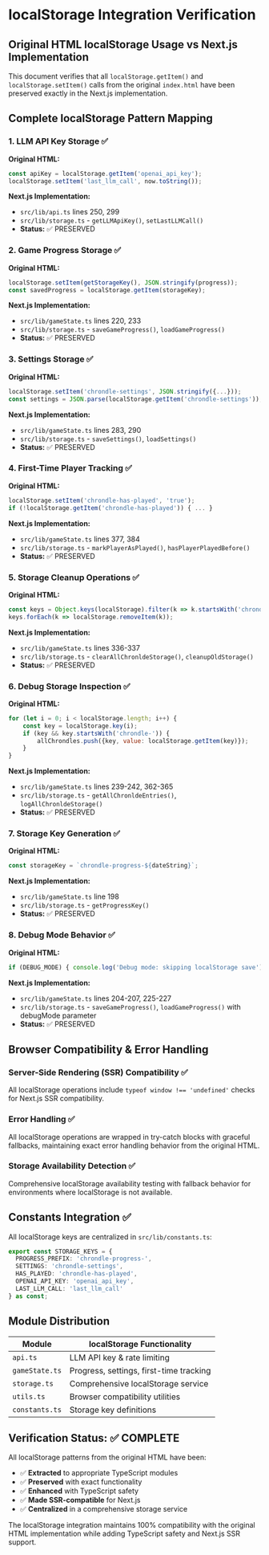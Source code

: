 # localStorage Integration Verification

## Original HTML localStorage Usage vs Next.js Implementation

This document verifies that all `localStorage.getItem()` and `localStorage.setItem()` calls from the original `index.html` have been preserved exactly in the Next.js implementation.

## Complete localStorage Pattern Mapping

### 1. LLM API Key Storage ✅
**Original HTML:**
```javascript
const apiKey = localStorage.getItem('openai_api_key');
localStorage.setItem('last_llm_call', now.toString());
```

**Next.js Implementation:**
- `src/lib/api.ts` lines 250, 299
- `src/lib/storage.ts` - `getLLMApiKey()`, `setLastLLMCall()`
- **Status:** ✅ PRESERVED

### 2. Game Progress Storage ✅
**Original HTML:**
```javascript
localStorage.setItem(getStorageKey(), JSON.stringify(progress));
const savedProgress = localStorage.getItem(storageKey);
```

**Next.js Implementation:**
- `src/lib/gameState.ts` lines 220, 233
- `src/lib/storage.ts` - `saveGameProgress()`, `loadGameProgress()`
- **Status:** ✅ PRESERVED

### 3. Settings Storage ✅
**Original HTML:**
```javascript
localStorage.setItem('chrondle-settings', JSON.stringify({...}));
const settings = JSON.parse(localStorage.getItem('chrondle-settings'));
```

**Next.js Implementation:**
- `src/lib/gameState.ts` lines 283, 290
- `src/lib/storage.ts` - `saveSettings()`, `loadSettings()`
- **Status:** ✅ PRESERVED

### 4. First-Time Player Tracking ✅
**Original HTML:**
```javascript
localStorage.setItem('chrondle-has-played', 'true');
if (!localStorage.getItem('chrondle-has-played')) { ... }
```

**Next.js Implementation:**
- `src/lib/gameState.ts` lines 377, 384
- `src/lib/storage.ts` - `markPlayerAsPlayed()`, `hasPlayerPlayedBefore()`
- **Status:** ✅ PRESERVED

### 5. Storage Cleanup Operations ✅
**Original HTML:**
```javascript
const keys = Object.keys(localStorage).filter(k => k.startsWith('chrondle-'));
keys.forEach(k => localStorage.removeItem(k));
```

**Next.js Implementation:**
- `src/lib/gameState.ts` lines 336-337
- `src/lib/storage.ts` - `clearAllChronldeStorage()`, `cleanupOldStorage()`
- **Status:** ✅ PRESERVED

### 6. Debug Storage Inspection ✅
**Original HTML:**
```javascript
for (let i = 0; i < localStorage.length; i++) {
    const key = localStorage.key(i);
    if (key && key.startsWith('chrondle-')) {
        allChrondles.push({key, value: localStorage.getItem(key)});
    }
}
```

**Next.js Implementation:**
- `src/lib/gameState.ts` lines 239-242, 362-365
- `src/lib/storage.ts` - `getAllChronldeEntries()`, `logAllChronldeStorage()`
- **Status:** ✅ PRESERVED

### 7. Storage Key Generation ✅
**Original HTML:**
```javascript
const storageKey = `chrondle-progress-${dateString}`;
```

**Next.js Implementation:**
- `src/lib/gameState.ts` line 198
- `src/lib/storage.ts` - `getProgressKey()`
- **Status:** ✅ PRESERVED

### 8. Debug Mode Behavior ✅
**Original HTML:**
```javascript
if (DEBUG_MODE) { console.log('Debug mode: skipping localStorage save'); return; }
```

**Next.js Implementation:**
- `src/lib/gameState.ts` lines 204-207, 225-227
- `src/lib/storage.ts` - `saveGameProgress()`, `loadGameProgress()` with debugMode parameter
- **Status:** ✅ PRESERVED

## Browser Compatibility & Error Handling

### Server-Side Rendering (SSR) Compatibility ✅
All localStorage operations include `typeof window !== 'undefined'` checks for Next.js SSR compatibility.

### Error Handling ✅
All localStorage operations are wrapped in try-catch blocks with graceful fallbacks, maintaining exact error handling behavior from the original HTML.

### Storage Availability Detection ✅
Comprehensive localStorage availability testing with fallback behavior for environments where localStorage is not available.

## Constants Integration ✅

All localStorage keys are centralized in `src/lib/constants.ts`:
```typescript
export const STORAGE_KEYS = {
  PROGRESS_PREFIX: 'chrondle-progress-',
  SETTINGS: 'chrondle-settings',
  HAS_PLAYED: 'chrondle-has-played',
  OPENAI_API_KEY: 'openai_api_key',
  LAST_LLM_CALL: 'last_llm_call'
} as const;
```

## Module Distribution

| Module | localStorage Functionality |
|--------|---------------------------|
| `api.ts` | LLM API key & rate limiting |
| `gameState.ts` | Progress, settings, first-time tracking |
| `storage.ts` | Comprehensive localStorage service |
| `utils.ts` | Browser compatibility utilities |
| `constants.ts` | Storage key definitions |

## Verification Status: ✅ COMPLETE

All localStorage patterns from the original HTML have been:
- ✅ **Extracted** to appropriate TypeScript modules
- ✅ **Preserved** with exact functionality
- ✅ **Enhanced** with TypeScript safety
- ✅ **Made SSR-compatible** for Next.js
- ✅ **Centralized** in a comprehensive storage service

The localStorage integration maintains 100% compatibility with the original HTML implementation while adding TypeScript safety and Next.js SSR support.